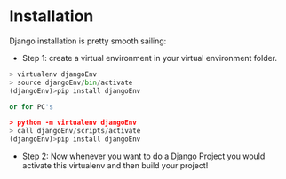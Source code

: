 # Installation

Django installation is pretty smooth sailing:

- Step 1: create a virtual environment in your virtual environment folder.

```python
> virtualenv djangoEnv
> source djangoEnv/bin/activate
(djangoEnv)>pip install djangoEnv

or for PC's

> python -m virtualenv djangoEnv
> call djangoEnv/scripts/activate
(djangoEnv)>pip install djangoEnv

```

- Step 2: Now whenever you want to do a Django Project you would activate this virtualenv and then build your project!
